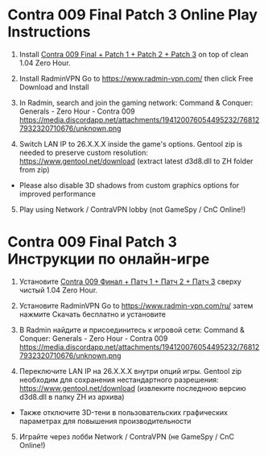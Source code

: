 # Contra 009 Final Patch 3 Online Play Instructions

1. Install [Contra 009 Final + Patch 1 + Patch 2 + Patch 3](https://www.moddb.com/mods/contra/downloads/contra-009-final-all-patches) on top of clean 1.04 Zero Hour.

2. Install RadminVPN
Go to https://www.radmin-vpn.com/ then click Free Download and Install

3. In Radmin, search and join the gaming network:
Command & Conquer: Generals - Zero Hour - Contra 009
https://media.discordapp.net/attachments/194120076054495232/768127932320710676/unknown.png

4. Switch LAN IP to 26.X.X.X inside the game's options. Gentool zip is needed to preserve custom resolution:
https://www.gentool.net/download (extract latest d3d8.dll to ZH folder from zip)
- Please also disable 3D shadows from custom graphics options for improved performance

5. Play using Network / ContraVPN lobby (not GameSpy / CnC Online!)

# Contra 009 Final Patch 3 Инструкции по онлайн-игре

1. Установите [Contra 009 Финал + Патч 1 + Патч 2 + Патч 3](https://www.moddb.com/mods/contra/downloads/contra-009-final-all-patches) сверху чистый 1.04 Zero Hour.

2. Установите RadminVPN
Go to https://www.radmin-vpn.com/ru/ затем нажмите Скачать бесплатно и установите

3. В Radmin найдите и присоединитесь к игровой сети:
Command & Conquer: Generals - Zero Hour - Contra 009
https://media.discordapp.net/attachments/194120076054495232/768127932320710676/unknown.png

4. Переключите LAN IP на 26.X.X.X внутри опций игры. Gentool zip необходим для сохранения нестандартного разрешения:
https://www.gentool.net/download (извлеките последнюю версию d3d8.dll в папку ZH из архива)
- Также отключите 3D-тени в пользовательских графических параметрах для повышения производительности

5. Играйте через лобби Network / ContraVPN (не GameSpy / CnC Online!)

